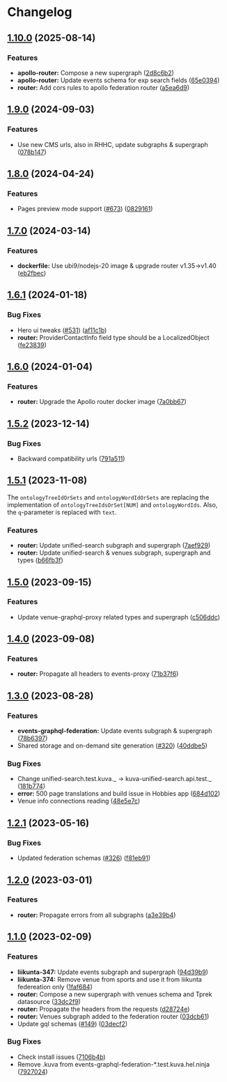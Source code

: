 # Changelog

## [1.10.0](https://github.com/City-of-Helsinki/events-helsinki-monorepo/compare/federation-router-v1.9.0...federation-router-v1.10.0) (2025-08-14)


### Features

* **apollo-router:** Compose a new supergraph ([2d8c6b2](https://github.com/City-of-Helsinki/events-helsinki-monorepo/commit/2d8c6b28c9eeac9473f68e19412f424f26cc9596))
* **apollo-router:** Update events schema for exp search fields ([65e0394](https://github.com/City-of-Helsinki/events-helsinki-monorepo/commit/65e0394796759253b25943e180cfc7961de9e276))
* **router:** Add cors rules to apollo federation router ([a5ea6d9](https://github.com/City-of-Helsinki/events-helsinki-monorepo/commit/a5ea6d9b1bcc11eea12cd0eaefc5bd762775ca68))

## [1.9.0](https://github.com/City-of-Helsinki/events-helsinki-monorepo/compare/federation-router-v1.8.0...federation-router-v1.9.0) (2024-09-03)


### Features

* Use new CMS urls, also in RHHC, update subgraphs & supergraph ([078b147](https://github.com/City-of-Helsinki/events-helsinki-monorepo/commit/078b147399d7139905c638d5feb50c253f5bb5a2))

## [1.8.0](https://github.com/City-of-Helsinki/events-helsinki-monorepo/compare/federation-router-v1.7.0...federation-router-v1.8.0) (2024-04-24)


### Features

* Pages preview mode support ([#673](https://github.com/City-of-Helsinki/events-helsinki-monorepo/issues/673)) ([0829161](https://github.com/City-of-Helsinki/events-helsinki-monorepo/commit/0829161a2ec76742730266568b3d706cc6fab2a3))

## [1.7.0](https://github.com/City-of-Helsinki/events-helsinki-monorepo/compare/federation-router-v1.6.1...federation-router-v1.7.0) (2024-03-14)


### Features

* **dockerfile:** Use ubi9/nodejs-20 image & upgrade router v1.35-&gt;v1.40 ([eb2fbec](https://github.com/City-of-Helsinki/events-helsinki-monorepo/commit/eb2fbec5abf685eef1ce81db898e23035584df9b))

## [1.6.1](https://github.com/City-of-Helsinki/events-helsinki-monorepo/compare/federation-router-v1.6.0...federation-router-v1.6.1) (2024-01-18)


### Bug Fixes

* Hero ui tweaks ([#531](https://github.com/City-of-Helsinki/events-helsinki-monorepo/issues/531)) ([af11c1b](https://github.com/City-of-Helsinki/events-helsinki-monorepo/commit/af11c1bf2dacf1c9d4e2444db26f410123de021e))
* **router:** ProviderContactInfo field type should be a LocalizedObject ([fe23839](https://github.com/City-of-Helsinki/events-helsinki-monorepo/commit/fe2383999246d7dbf6e309597c1b75999e098a75))

## [1.6.0](https://github.com/City-of-Helsinki/events-helsinki-monorepo/compare/federation-router-v1.5.2...federation-router-v1.6.0) (2024-01-04)

### Features

- **router:** Upgrade the Apollo router docker image ([7a0bb67](https://github.com/City-of-Helsinki/events-helsinki-monorepo/commit/7a0bb6708193ab27606c56f3e1d061a4fff1262e))

## [1.5.2](https://github.com/City-of-Helsinki/events-helsinki-monorepo/compare/federation-router-v1.5.1...federation-router-v1.5.2) (2023-12-14)

### Bug Fixes

- Backward compatibility urls ([791a511](https://github.com/City-of-Helsinki/events-helsinki-monorepo/commit/791a511d3ab5579b24a59bb9e7566cdad9006a6a))

## [1.5.1](https://github.com/City-of-Helsinki/events-helsinki-monorepo/compare/federation-router-v1.5.0...federation-router-v1.5.1) (2023-11-08)

The `ontologyTreeIdOrSets` and `ontologyWordIdOrSets` are replacing the implementation of `ontologyTreeIdsOrSet[NUM]` and `ontologyWordIds`.
Also, the `q`-parameter is replaced with `text`.

### Features

- **router:** Update unified-search subgraph and supergraph ([7aef929](https://github.com/City-of-Helsinki/events-helsinki-monorepo/commit/7aef929b8ad757181722330647db2b13f1721630))
- **router:** Update unified-search & venues subgraph, supergraph and types ([b66fb3f](https://github.com/City-of-Helsinki/events-helsinki-monorepo/commit/b66fb3f10c6334af1cf52808441ea0d991d2423c))

## [1.5.0](https://github.com/City-of-Helsinki/events-helsinki-monorepo/compare/federation-router-v1.4.0...federation-router-v1.5.0) (2023-09-15)

### Features

- Update venue-graphql-proxy related types and supergraph ([c506ddc](https://github.com/City-of-Helsinki/events-helsinki-monorepo/commit/c506ddcd0c8a5605950d5daa8a1e14bed6bcefa5))

## [1.4.0](https://github.com/City-of-Helsinki/events-helsinki-monorepo/compare/federation-router-v1.3.0...federation-router-v1.4.0) (2023-09-08)

### Features

- **router:** Propagate all headers to events-proxy ([71b37f6](https://github.com/City-of-Helsinki/events-helsinki-monorepo/commit/71b37f6ae255e2f098bff5f28b1cf0f03e89794c))

## [1.3.0](https://github.com/City-of-Helsinki/events-helsinki-monorepo/compare/federation-router-v1.2.1...federation-router-v1.3.0) (2023-08-28)

### Features

- **events-graphql-federation:** Update events subgraph & supergraph ([78b6397](https://github.com/City-of-Helsinki/events-helsinki-monorepo/commit/78b639774f5f0913d71c23a688007d480699a006))
- Shared storage and on-demand site generation ([#320](https://github.com/City-of-Helsinki/events-helsinki-monorepo/issues/320)) ([40ddbe5](https://github.com/City-of-Helsinki/events-helsinki-monorepo/commit/40ddbe50a18ff06d01f3664dae90266a5e6ec24d))

### Bug Fixes

- Change unified-search.test.kuva._ -&gt; kuva-unified-search.api.test._ ([181b774](https://github.com/City-of-Helsinki/events-helsinki-monorepo/commit/181b7747a1af3bbdbe05ea3ba34e3b8ee0c9c943))
- **error:** 500 page translations and build issue in Hobbies app ([684d102](https://github.com/City-of-Helsinki/events-helsinki-monorepo/commit/684d1024b7e3174e7c5b44709d121c804681bf19))
- Venue info connections reading ([48e5e7c](https://github.com/City-of-Helsinki/events-helsinki-monorepo/commit/48e5e7c6f37e22ee5026898310c75cb5806eeb45))

## [1.2.1](https://github.com/City-of-Helsinki/events-helsinki-monorepo/compare/federation-router-v1.2.0...federation-router-v1.2.1) (2023-05-16)

### Bug Fixes

- Updated federation schemas ([#326](https://github.com/City-of-Helsinki/events-helsinki-monorepo/issues/326)) ([f81eb91](https://github.com/City-of-Helsinki/events-helsinki-monorepo/commit/f81eb919bbdf89204c3a50da5fced8089dbc3c74))

## [1.2.0](https://github.com/City-of-Helsinki/events-helsinki-monorepo/compare/federation-router-v1.1.0...federation-router-v1.2.0) (2023-03-01)

### Features

- **router:** Propagate errors from all subgraphs ([a3e39b4](https://github.com/City-of-Helsinki/events-helsinki-monorepo/commit/a3e39b4f7fff934e0788d31d78af21d422efbd1b))

## [1.1.0](https://github.com/City-of-Helsinki/events-helsinki-monorepo/compare/federation-router-v1.0.0...federation-router-v1.1.0) (2023-02-09)

### Features

- **liikunta-347:** Update events subgraph and supergraph ([94d39b9](https://github.com/City-of-Helsinki/events-helsinki-monorepo/commit/94d39b909594176cb4afa3b7ef9a90d2fb4bf861))
- **liikunta-374:** Remove venue from sports and use it from liikunta federeation only ([1faf684](https://github.com/City-of-Helsinki/events-helsinki-monorepo/commit/1faf68491a82bd82e3c0d9fb94f2fec7cacbb63b))
- **router:** Compose a new supergraph with venues schema and Tprek datasource ([33dc2f9](https://github.com/City-of-Helsinki/events-helsinki-monorepo/commit/33dc2f9d2bf0c6b3da802a483c0fbbf8efe3e32f))
- **router:** Propagate the headers from the requests ([d28724e](https://github.com/City-of-Helsinki/events-helsinki-monorepo/commit/d28724e3f59e72e370a8146900d56797de89b38d))
- **router:** Venues subgraph added to the federation router ([03dcb61](https://github.com/City-of-Helsinki/events-helsinki-monorepo/commit/03dcb617ff144c6ac8afbe5d4c7da80300b9d3cd))
- Update gql schemas ([#149](https://github.com/City-of-Helsinki/events-helsinki-monorepo/issues/149)) ([03decf2](https://github.com/City-of-Helsinki/events-helsinki-monorepo/commit/03decf2856ff46a0cd8f3a22b3ac92bca5953282))

### Bug Fixes

- Check install issues ([7106b4b](https://github.com/City-of-Helsinki/events-helsinki-monorepo/commit/7106b4b9c5606eae708364b5e88fab63808ccc21))
- Remove .kuva from events-graphql-federation-\*.test.kuva.hel.ninja ([7927024](https://github.com/City-of-Helsinki/events-helsinki-monorepo/commit/7927024a68f2de4172e213298431c8c027839a45))
